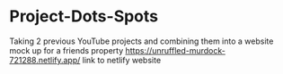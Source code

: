 # Project-Dots-Spots
Taking 2 previous YouTube projects and combining them into a website mock up for a friends property
https://unruffled-murdock-721288.netlify.app/
link to netlify website
